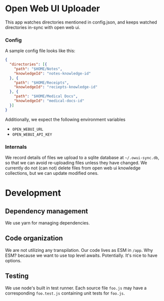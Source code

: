 # Open Web UI Uploader

This app watches directories mentioned in config.json, and keeps watched directories in-sync with open web ui. 

### Config

A sample config file looks like this:

```json
{
  "directories": [{
    "path": "$HOME/Notes",
    "knowledgeId": "notes-knowledge-id"
  }, {
    "path": "$HOME/Receipts",
    "knowledgeId": "reciepts-knowledge-id"
  }, {
    "path": "$HOME/Medical Docs",
    "knowledgeId": "medical-docs-id"
  }]
}
```

Additionally, we expect the following environment variables

- `OPEN_WEBUI_URL`
- `OPEN_WEBUI_API_KEY`

### Internals

We record details of files we upload to a sqlite database at `~/.owui-sync.db`, so that we can avoid re-uploading files unless they have changed. We currently do not (can not) delete files from open web ui knowledge collections, but we can update modified ones.

# Development

## Dependency management
We use yarn for managing dependencies.

## Code organization

We are not utilizing any transpilation. Our code lives as ESM in `/app`. Why ESM? because we want to use top level awaits. Potentially. It's nice to have options.

## Testing

We use node's built in test runner. Each source file `foo.js` may have a corresponding `foo.test.js` containing unit tests for `foo.js`.
